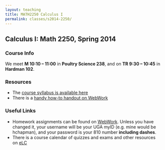 ```yaml
---
layout: teaching
title: MATH2250 Calculus I
permalink: classes/s2014-2250/
---
```


## Calculus I: Math 2250, Spring 2014

### Course Info

We meet **M 10:10 &ndash; 11:00** in **Poultry Science 238**, and on
**TR 9:30 &ndash; 10:45** in **Hardman 102**.

### Resources

+ The [course syllabus is available here](/res/chapman_2250_s16_syllabus.pdf)
+ There is a [handy how-to handout on WebWork](/res/wwhowto_sp2014.pdf)

### Useful Links

+ Homework assignments can be found on [WebWork](https://webwork2.math.uga.edu/webwork2/Math2250_Chapman_S14). Unless you have changed it, your username will be your UGA myID (e.g. mine would be hchapman), and your password is your 810 number **including dashes**.
+ There is a course calendar of quizzes and exams and other resources on [eLC](https://uga.view.usg.edu/)
